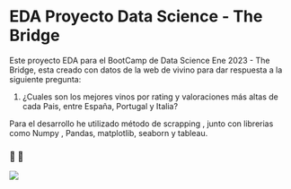 # EDA Proyecto Data Science - The Bridge
 Este proyecto EDA para el BootCamp de Data Science Ene 2023 - The Bridge, esta creado con datos de la web de vivino para dar respuesta a la siguiente pregunta:

1. ¿Cuales son los mejores vinos por rating y valoraciones más altas de cada Pais, entre España, Portugal y Italia?
    
Para el desarrollo he utilizado método de scrapping , junto con librerias como Numpy , Pandas,  matplotlib, seaborn y tableau.


###  🍷 🍇
<img src="./assets/viñedo%202.jpg" >
  


